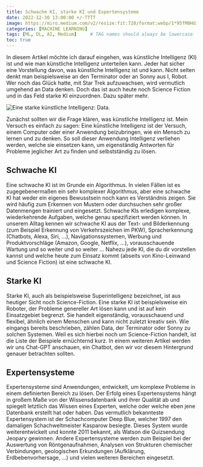```yaml
---
title: Schwache KI, starke KI und Expertensysteme
date: 2022-12-30 13:00:00 +/-TTTT
image: https://miro.medium.com/v2/resize:fit:720/format:webp/1*95fM0HUIxRPrJQRJfpCxdQ.png
categories: [MACHINE LEARNING]
tags: [ML, DL, AI, Medium]     # TAG names should always be lowercase
toc: true
---
```



In diesem Artikel möchte ich darauf eingehen, was künstliche Intelligenz (KI) ist und wie man künstliche Intelligenz unterteilen kann. Jeder hat sicher eine Vorstellung davon, was künstliche Intelligenz ist und kann. Nicht selten denkt man beispielsweise an den Terminator oder an Sonny aus I, Robot. Wer noch das Glück hatte, mit Star Trek aufzuwachsen, wird vermutlich umgehend an Data denken. Doch das ist auch heute noch Science Fiction und in das Feld starke KI einzuordnen. Dazu später mehr.

![Eine starke künstliche Intelligenz: Data.](https://miro.medium.com/v2/resize:fit:720/format:webp/1*95fM0HUIxRPrJQRJfpCxdQ.png)

Zunächst sollten wir die Frage klären, was künstliche Intelligenz ist. Mein Versuch es einfach zu sagen: Eine künstliche Intelligenz ist der Versuch, einem Computer oder einer Anwendung beizubringen, wie ein Mensch zu lernen und zu denken. So soll dieser Anwendung Intelligenz verliehen werden, welche sie einsetzen kann, um eigenständig Antworten für Probleme jeglicher Art zu finden und selbstständig zu lösen.

## Schwache KI
Eine schwache KI ist im Grunde ein Algorithmus. In vielen Fällen ist es zugegebenermaßen ein sehr komplexer Algorithmus, aber eine schwache KI hat weder ein eigenes Bewusstsein noch kann es Verständnis zeigen. Sie wird häufig zum Erkennen von Mustern oder durchsuchen sehr großer Datenmengen trainiert und eingesetzt. Schwache KIs erledigen komplexe, wiederkehrende Aufgaben, welche genau spezifiziert werden können.
In unserem Alltag kennen wir schwache KI aus der Text- und Bilderkennung (zum Beispiel Erkennung von Verkehrszeichen im PKW), Spracherkennung (Chatbots, Alexa, Siri, …), Navigationssystemen, Werbung und Produktvorschläge (Amazon, Google, Netflix, …), vorausschauende Wartung und so weiter und so weiter … Nahezu jede KI, die du dir vorstellen kannst und welche heute zum Einsatz kommt (abseits von Kino-Leinwand und Science Fiction) ist eine schwache KI.

## Starke KI
Starke KI, auch als beispielsweise Superintelligenz bezeichnet, ist aus heutiger Sicht noch Science-Fiction. Eine starke KI ist beispielsweise ein Roboter, der Probleme genereller Art lösen kann und ist auf kein Einsatzgebiet begrenzt. Sie handelt eigenständig, vorausschauend und flexibel, ähnlich einem Menschen und kann nicht zuletzt kreativ sein. Wie eingangs bereits beschrieben, zählen Data, der Terminator oder Sonny zu solchen Systemen.
Weil es sich hierbei noch um Science-Fiction handelt, ist die Liste der Beispiele ernüchternd kurz. In einem weiteren Artikel werden wir uns Chat-GPT anschauen, ein Chatbot, den wir vor diesem Hintergrund genauer betrachten sollten.

## Expertensysteme
Expertensysteme sind Anwendungen, entwickelt, um komplexe Probleme in einem definierten Bereich zu lösen. Der Erfolg eines Expertensystems hängt in großem Maße von der Wissensdatenbank und ihrer Qualität ab und spiegelt letztlich das Wissen eines Experten, welche oder welche eben jene Datenbank erstellt hat oder haben.
Das vermutlich bekannteste Expertensystem ist der Schachcomputer Deep Blue, welcher 1997 den damaligen Schachweltmeister Kasparow besiegte. Dieses System wurde weiterentwickelt und konnte 2011 bekannt, als Watson die Quizsendung Jeopary gewinnen. Andere Expertensysteme werden zum Beispiel bei der Auswertung von Röntgenaufnahmen, Analysen von Strukturen chemischer Verbindungen, geologischen Erkundungen (Aufklärung, Erdbebenvorhersage, …) und vielen weiteren Bereichen eingesetzt.
